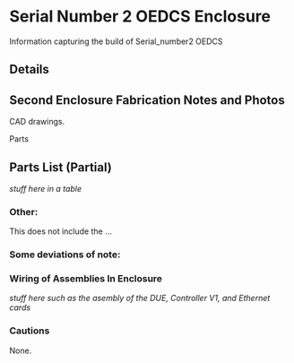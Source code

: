 # Serial Number 2 OEDCS Enclosure
Information capturing the build of Serial_number2 OEDCS 

## Details

## Second Enclosure Fabrication Notes and Photos
CAD drawings.

Parts


## Parts List (Partial)
*stuff here in a table*

### Other:
This does not include the ...

### Some deviations of note:


### Wiring of Assemblies In Enclosure

*stuff here such as the asembly of the DUE, Controller V1, and Ethernet cards*


### Cautions
None.


